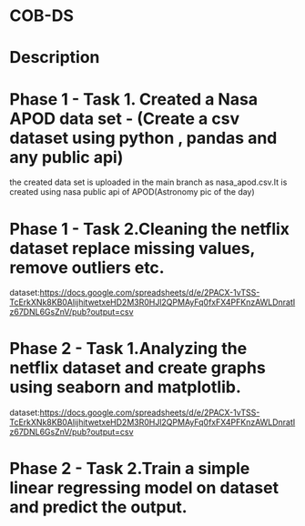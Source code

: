 # COB-DS
# Description

# Phase 1 - Task 1. Created a Nasa APOD data set  - (Create a csv dataset using python , pandas and any public api)
the created data set is uploaded in the main branch as nasa_apod.csv.It is created using nasa public api of APOD(Astronomy pic of the day)
# Phase 1 - Task 2.Cleaning the netflix dataset replace missing values, remove outliers etc.
dataset:https://docs.google.com/spreadsheets/d/e/2PACX-1vTSS-TcErkXNk8KB0AlijhitwetxeHD2M3R0HJl2QPMAyFq0fxFX4PFKnzAWLDnratIz67DNL6GsZnV/pub?output=csv


# Phase 2 - Task 1.Analyzing the netflix dataset and create graphs using seaborn and matplotlib.
dataset:https://docs.google.com/spreadsheets/d/e/2PACX-1vTSS-TcErkXNk8KB0AlijhitwetxeHD2M3R0HJl2QPMAyFq0fxFX4PFKnzAWLDnratIz67DNL6GsZnV/pub?output=csv

# Phase 2 - Task 2.Train a simple linear regressing model on dataset and predict the output.

